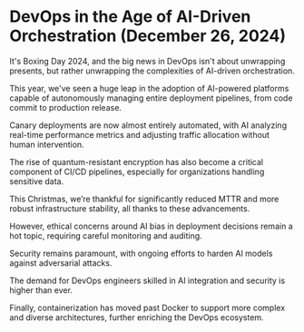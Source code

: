 # DevOps in the Age of AI-Driven Orchestration (December 26, 2024)

It's Boxing Day 2024, and the big news in DevOps isn't about unwrapping presents, but rather unwrapping the complexities of AI-driven orchestration.

This year, we've seen a huge leap in the adoption of AI-powered platforms capable of autonomously managing entire deployment pipelines, from code commit to production release.

Canary deployments are now almost entirely automated, with AI analyzing real-time performance metrics and adjusting traffic allocation without human intervention.

The rise of quantum-resistant encryption has also become a critical component of CI/CD pipelines, especially for organizations handling sensitive data.

This Christmas, we’re thankful for significantly reduced MTTR and more robust infrastructure stability, all thanks to these advancements.

However, ethical concerns around AI bias in deployment decisions remain a hot topic, requiring careful monitoring and auditing.

Security remains paramount, with ongoing efforts to harden AI models against adversarial attacks.

The demand for DevOps engineers skilled in AI integration and security is higher than ever.

Finally, containerization has moved past Docker to support more complex and diverse architectures, further enriching the DevOps ecosystem.
